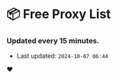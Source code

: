 # :package: Free Proxy List
### Updated every 15 minutes.

- Last updated: `2024-10-07 06:44`

:heart:
